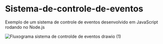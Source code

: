 # Sistema-de-controle-de-eventos
Exemplo de um sistema de controle de eventos desenvolvido em JavaScript rodando no Node.js


![Fluxograma sistema de controlde de eventos drawio (1)](https://user-images.githubusercontent.com/94902906/182746084-2d476480-19ad-4dde-80f5-4cd390510f5f.png)

